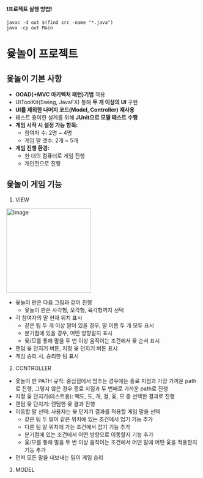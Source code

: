 **❗️프로젝트 실행 방법❗️**
```
javac -d out $(find src -name "*.java")
java -cp out Main
```

# 윷놀이 프로젝트

## 윷놀이 기본 사항
- **OOAD(+MVC 아키텍처 패턴)기법** 적용
- UIToolKit(Swing, JavaFX) 통해 **두 개 이상의 UI** 구현
- **UI를 제외한 나머지 코드(Model, Controller) 재사용**
- 테스트 용이한 설계를 위해 **JUnit으로 모델 테스트 수행**
- **게임 시작 시 설정 가능 항목:**
  - 참여자 수: 2명 ~ 4명
  - 게임 말 갯수: 2개 ~ 5개
- **게임 진행 환경:**
  - 한 대의 컴퓨터로 게임 진행
  - 개인전으로 진행

## 윷놀이 게임 기능
1. VIEW
<img width="221" alt="image" src="https://github.com/user-attachments/assets/9b8940b3-c247-4d42-b39b-64a7939e972e" />

- 윷놀이 판은 다음 그림과 같이 진행
  - 윷놀이 판은 사각형, 오각형, 육각형까지 선택
- 각 참여자의 말 현재 위치 표시
  - 같은 팀 두 개 이상 말이 있을 경우, 말 이름 두 개 모두 표시
  - 분기점에 있을 경우, 어떤 방향갈지 표시
  - 윷/모를 통해 말을 두 번 이상 움직이는 조건에서 윷 순서 표시
- 랜덤 윷 던지기 버튼, 지정 윷 던지기 버튼 표시
- 게임 승리 시, 승리한 팀 표시

2. CONTROLLER
- 윷놀이 판 PATH 규칙: 중심점에서 멈추는 경우에는 종료 지점과 가장 가까운 path로 진행, 그렇지 않은 경우 종료 지점과 두 번째로 가까운 path로 진행
- 지정 윷 던지기(테스트용): 빽도, 도, 개, 걸, 윷, 모 중 선택한 결과로 진행
- 랜덤 윷 던지기: 랜덤한 윷 결과 진행
- 이동할 말 선택: 사용자는 윷 던지기 결과를 적용할 게임 말을 선택
  - 같은 팀 두 말이 같은 위치에 있는 조건에서 업기 기능 추가
  - 다른 팀 말 위치에 가는 조건에서 잡기 기능 추가
  - 분기점에 있는 조건에서 어떤 방향으로 이동할지 기능 추가
  - 윷/모를 통해 말을 두 번 이상 움직이는 조건에서 어떤 말에 어떤 윷을 적용할지 기능 추가
- 먼저 모든 말을 내보내는 팀이 게임 승리

3. MODEL
